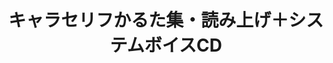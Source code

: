 ---
logo: images/goods/キャラセリフかるた集・読み上げ＋システムボイスCD.jpg
title: キャラセリフかるた集・読み上げ＋システムボイスCD
subTitle: 暂无资源，如果你拥有该资源，可点击此处向我们提交反馈

category: 周边

hasResource: false
---